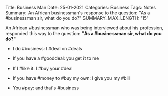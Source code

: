 Title: Business Man
Date: 25-01-2021
Categories: Business
Tags: Notes
Summary: An African businessman's response to the question: "As a #businessman sir, what do you do?"
SUMMARY_MAX_LENGTH: '15'

An African #businessman who was being interviewed about his profession, responded this way to the question:  **"As a #businessman sir, what do you do?"**

- I do #business: I #deal on #deals
    
- If you have a #gooddeal: you get it to me
    
- If I #like it: I #buy your #deal
    
- If you have #money to #buy my own: I give you my #bill
    
- You #pay: and that's #business